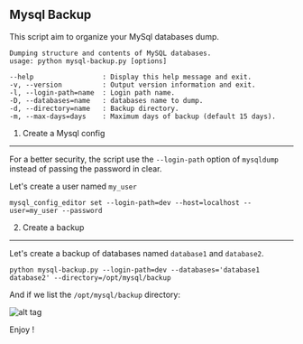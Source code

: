Mysql Backup
-----

This script aim to organize your MySql databases dump.

```
Dumping structure and contents of MySQL databases.
usage: python mysql-backup.py [options]

--help                 : Display this help message and exit.
-v, --version          : Output version information and exit.
-l, --login-path=name  : Login path name.
-D, --databases=name   : databases name to dump.
-d, --directory=name   : Backup directory.
-m, --max-days=days    : Maximum days of backup (default 15 days).
```

1. Create a Mysql config
---
For a better security, the script use the `--login-path` option of `mysqldump` instead of passing the password in clear.

Let's create a user named `my_user`

```
mysql_config_editor set --login-path=dev --host=localhost --user=my_user --password
```

2. Create a backup
---

Let's create a backup of databases named `database1` and `database2`.

```
python mysql-backup.py --login-path=dev --databases='database1 database2' --directory=/opt/mysql/backup
```

And if we list the `/opt/mysql/backup` directory:

![alt tag](https://raw.githubusercontent.com/razmo/mysql-backup/master/screen.png)

Enjoy !
